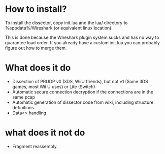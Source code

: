 # How to install?
To install the dissector, copy init.lua and the lua/ directory to %appdata%/Wireshark (or equivalent linux location).

This is done because the Wireshark plugin system sucks and has no way to guarantee load order.
If you already have a custom init.lua you can probably figure out how to merge them.

# What does it do
* Dissection of PRUDP v0 (3DS, WiiU friends), but not v1 (Some 3DS games, most Wii U uses) or Lite (Switch)
* Automatic secure connection decryption if the connections are in the same pcap
* Automatic generation of dissector code from wiki, including structure definitions.
* Data<> handling

# what does it not do
* Fragment reassembly.